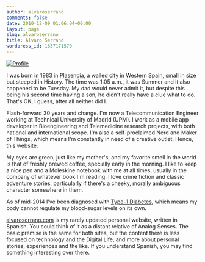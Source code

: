 ```yaml
---
author: alvaroserrano
comments: false
date: 2010-12-09 01:06:04+00:00
layout: page
slug: alvaroserrano
title: Álvaro Serrano
wordpress_id: 1637171570
---
```


[![Profile](https://farm3.staticflickr.com/2934/14198005635_f72c094d0c_o.jpg)](https://www.flickr.com/photos/analogsenses/14198005635)

I was born in 1983 in [Plasencia](http://en.wikipedia.org/wiki/Plasencia), a walled city in Western Spain, small in size but steeped in History. The time was 1:05 a.m., it was Summer and it also happened to be Tuesday. My dad would never admit it, but despite this being his second time having a son, he didn't really have a clue what to do. That's OK, I guess, after all neither did I.

Flash-forward 30 years and change. I'm now a Telecommunication Engineer working at Technical University of Madrid (UPM). I work as a mobile app developer in Bioengineering and Telemedicine research projects, with both national and international scope. I'm also a self-proclaimed Nerd and Maker of Things, which means I'm constantly in need of a creative outlet. Hence, this website.

My eyes are green, just like my mother's, and my favorite smell in the world is that of freshly brewed coffee, specially early in the morning. I like to keep a nice pen and a Moleskine notebook with me at all times, usually in the company of whatever book I'm reading. I love crime fiction and classic adventure stories, particularly if there's a cheeky, morally ambiguous character somewhere in them.

As of mid-2014 I've been diagnosed with [Type-1 Diabetes](http://en.wikipedia.org/wiki/Diabetes_mellitus_type_1), which means my body cannot regulate my blood-sugar levels on its own.

[alvaroserrano.com](http://alvaroserrano.com) is my rarely updated personal website, written in Spanish. You could think of it as a distant relative of Analog Senses. The basic premise is the same for both sites, but the content there is less focused on technology and the Digital Life, and more about personal stories, experiences and the like. If you understand Spanish, you may find something interesting over there.
